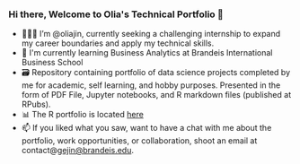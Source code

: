 ### Hi there, Welcome to Olia's Technical Portfolio 👋
- 👩🏻‍💻 I’m @oliajin, currently seeking a challenging internship to expand my career boundaries and apply my technical skills.
- 📍 I'm currently learning Business Analytics at Brandeis International Business School
- 🗃️ Repository containing portfolio of data science projects completed by me for academic, self learning, and hobby purposes. 
Presented in the form of PDF File, Jupyter notebooks, and R markdown files (published at RPubs).
- 📊 The R portfolio is located [here](https://rpubs.com/about/getting-started)
- 📫 If you liked what you saw, want to have a chat with me about the portfolio, work opportunities, or collaboration, shoot an email at contact@gejin@brandeis.edu.
